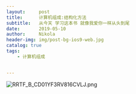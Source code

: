 ```yaml
---
layout:     post
title:      计算机组成:结构化方法
subtitle:   从今天 学习这本书 就像我爱你一样从头到尾
date:       2019-05-10
author:     Nikola
header-img: img/post-bg-ios9-web.jpg
catalog: true
tags:
    - 计算机组成


---
```


![RRTF_B_CD01YF3RV816CVLJ.png](https://img12.360buyimg.com/img/jfs/t29533/288/1072775867/849471/7a277011/5cd59841Nb6c9aaa0.png)


